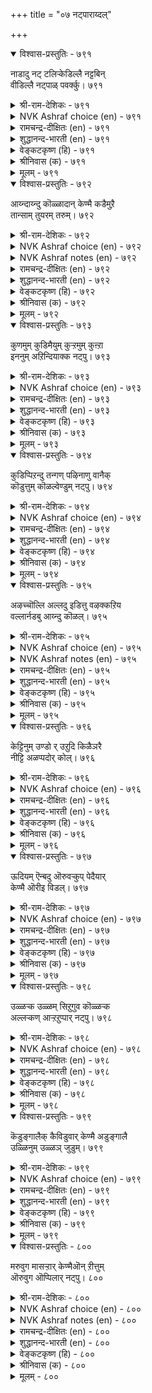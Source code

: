 +++
title = "०७ नट्पाराय्दल्"

+++


<details open><summary>विश्वास-प्रस्तुतिः - ७९१</summary>

नाडादु नट् टलिऱ्केडिल्लै नट्टबिन्  
वीडिल्लै नट्पाळ् पवर्क्कु।      ७९१
</details>

<details><summary>श्री-राम-देशिकः - ७९१</summary>

अधिकारः ८०. स्नेहपरीक्षा  
स्नेहे कृते पुनस्तस्य परित्यागो न युज्यते ।  
तस्मादनालोच्य मैत्रीकरणं जनयेत् व्यथाम् ॥ ७९१॥
</details>

<details><summary>NVK Ashraf choice (en) - ७९१</summary>

०७९१
Nothing worse than befriending one untried,
For friends once made should last forever.
(N.V.K. Ashraf), (Kasthuri Sreenivasan)
</details>

<details><summary>रामचन्द्र-दीक्षितः (en) - ७९१</summary>

791\. nāṭātu naṭṭaliṉ kēṭu illai; naṭṭapiṉ,  
vīṭu illai, naṭpu āḷpavarkku.

791\. Nothing causes greater harm than the indiscriminate choice of friends; for one cannot give up one’s chosen friends.  
</details>

<details><summary>शुद्धानन्द-भारती (en) - ७९१</summary>

1\. நாடாது நட்டலிற் கேடில்லை நட்டபின்  
வீடில்லை நட்பாள் பவர்க்கு.  
Than testless friendship nought is worse  
For contacts formed will scarcely cease.        791  
</details>

<details><summary>वेङ्कटकृष्ण (हि) - ७९१</summary>

791
जाँचे बिन मैत्री सदृश, हानि नहीं है अन्य ।  
मित्र बना तो छूट नहीं, जिसमें वह सौजन्य ॥
</details>

<details><summary>श्रीनिवास (क) - ७९१</summary>

791. परीक्षॆ माडदॆ (विचार माडदॆ) बॆळॆसिद स्नेहक्किन्त कॆट्टदु बेरिल्ल; स्नेहशीलरादवरिगॆ ऒम्म स्नेह गळिसिद नन्तर अदरिन्द बिडुगडॆयिल्ल.

</details>

<details><summary>मूलम् - ७९१</summary>

नाडादु नट् टलिऱ्केडिल्लै नट्टबिन्  
वीडिल्लै नट्पाळ् पवर्क्कु।      ७९१
</details>

<details open><summary>विश्वास-प्रस्तुतिः - ७९२</summary>

आय्न्दाय्न्दु कॊळ्ळादान् केण्मै कडैमुऱै  
तान्साम् तुयरम् तरुम्।       ७९२
</details>

<details><summary>श्री-राम-देशिकः - ७९२</summary>

असकृह्बहुधा चर्चामकृत्वा कृतमित्रता ।  
मरणान्तकरं दुःखमान्तं तस्मै प्रयच्छति ॥ ७९२॥
</details>

<details><summary>NVK Ashraf choice (en) - ७९२</summary>

०७९२
Friendship made without enquiries
Can cause lifetime trouble. *
(K.R. Srinivasa Iyengar)
</details>

<details><summary>NVK Ashraf notes (en) - ७९२</summary>

७९२. Short and crisp translation of this couplet [but not close to original]: "Make friends in haste and repent at leisure" – (P.S. Sundaram)
</details>

<details><summary>रामचन्द्र-दीक्षितः (en) - ७९२</summary>

792\. āyntu āyntu koḷḷātāṉ kēṇmai, kaṭaimuṟai,  
tāṉ cām tuyaram tarum.

792\. The friendship entered into without repeated tests causes grief till the end of one’s life.  
</details>

<details><summary>शुद्धानन्द-भारती (en) - ७९२</summary>

2\. ஆய்ந்தாய்ந்து கொள்ளாதான் கேண்மை கடைமுறை  
தான்சாந் துயரம் தரும்.  
Friendship made without frequent test  
Shall end in grief and death at last.        792  
</details>

<details><summary>वेङ्कटकृष्ण (हि) - ७९२</summary>

792
परख परख कर जो नहीं, किया गया सौहार्द ।  
मरण दिलाता अन्त में, यों, करता वह आर्त ॥
</details>

<details><summary>श्रीनिवास (क) - ७९२</summary>

792. हलवु बारि परीक्षिसि स्नेहवन्नु कैगॊळ्ळदवन गॆळॆतनद परिणामवॆन्दरॆ तानु सायुव तनक दुःखवन्नु अनुभविसुवुदु.

</details>

<details><summary>मूलम् - ७९२</summary>

आय्न्दाय्न्दु कॊळ्ळादान् केण्मै कडैमुऱै  
तान्साम् तुयरम् तरुम्।       ७९२
</details>

<details open><summary>विश्वास-प्रस्तुतिः - ७९३</summary>

कुणमुम् कुडिमैयुम् कुऱ्ऱमुम् कुऩ्ऱा  
इननुम् अऱिन्दियाक्क नट्पु।      ७९३
</details>

<details><summary>श्री-राम-देशिकः - ७९३</summary>

कुलीनत्वं गुणं दोषं बन्धुपालनशीलताम् ।  
विमृश्य सम्यक् ज्ञात्वाऽथ मैत्रीं केनचिदाचर ॥ ७९३॥
</details>

<details><summary>NVK Ashraf choice (en) - ७९३</summary>

०७९३
Make one a friend after knowing his nature,
Family, fellows and flaws.
(P.S. Sundaram)
</details>

<details><summary>रामचन्द्र-दीक्षितः (en) - ७९३</summary>

793\. kuṇaṉum, kuṭimaiyum, kuṟṟamum, kuṉṟā  
iṉaṉum, aṟintu yākka naṭpu.

793\. Make friends with one after knowing one’s character, ancestry, defects and one’s great associates.  
</details>

<details><summary>शुद्धानन्द-भारती (en) - ७९३</summary>

3\. குணனுங் குடிமையும் குற்றமுங் குன்றா  
வினனு மறிந்தியாக்க நட்பு.  
Temper, descent, defects and kins  
Trace well and take companions.        793  
</details>

<details><summary>वेङ्कटकृष्ण (हि) - ७९३</summary>

793
गुण को कुल को दोष को, जितने बन्धु अनल्प ।  
उन सब को भी परख कर, कर मैत्री का कल्प ॥
</details>

<details><summary>श्रीनिवास (क) - ७९३</summary>

793. ऒब्बन गुणवन्नू, कुलीनतॆयन्नू, गुणदोषगळन्नू, कुन्ददिरुव बन्धुगळ स्वभाववन्नु अरितु स्नेहवन्नु कैगॊळ्ळबेकु.

</details>

<details><summary>मूलम् - ७९३</summary>

कुणमुम् कुडिमैयुम् कुऱ्ऱमुम् कुऩ्ऱा  
इननुम् अऱिन्दियाक्क नट्पु।      ७९३
</details>

<details open><summary>विश्वास-प्रस्तुतिः - ७९४</summary>

कुडिप्पिऱन्दु तन्गण् पऴिनाणु वानैक्  
कॊडुत्तुम् कॊळल्वेण्डुम् नट्पु।       ७९४
</details>

<details><summary>श्री-राम-देशिकः - ७९४</summary>

कुले महति सम्भृतमपवादभयान्वितम् ।  
कुरु मित्रं वाञ्छितार्थप्रदानेनापि सर्वदा ॥ ७९४॥
</details>

<details><summary>NVK Ashraf choice (en) - ७९४</summary>

०७९४
A man of birth and scrupulous honour
Is worth seeking even at a price.
(P.S. Sundaram)
</details>

<details><summary>रामचन्द्र-दीक्षितः (en) - ७९४</summary>

794\. kuṭip piṟantu, taṉkaṇ paḻi nāṇuvāṉaik  
koṭuttum koḷal vēṇṭum, naṭpu.

794\. Even by paying a price secure the friendship of one of noble family who fears a blot on his character.  
</details>

<details><summary>शुद्धानन्द-भारती (en) - ७९४</summary>

4\. குடிப்பிறந்து தன்கட் பழிநாணு வானைக்  
கொடுத்துங் கொளல்வேண்டும் நட்பு.  
Take as good friend at any price  
The nobly born who shun disgrace.        794  
</details>

<details><summary>वेङ्कटकृष्ण (हि) - ७९४</summary>

794
जो लज्जित बदनाम से, रहते हैं कुलवान ।  
कर लो उनकी मित्रता, कर भी मूल्य-प्रदान ॥
</details>

<details><summary>श्रीनिवास (क) - ७९४</summary>

794. ऒळ्ळॆय कुलीननागिद्दु, तन्नन्नु कुरित बरुव निन्दॆगळिगॆ नाचुववन स्नेहवन्नु एनादरू प्रतिफल कॊट्टादरू कॊण्डुकॊळ्ळबेकु.

</details>

<details><summary>मूलम् - ७९४</summary>

कुडिप्पिऱन्दु तन्गण् पऴिनाणु वानैक्  
कॊडुत्तुम् कॊळल्वेण्डुम् नट्पु।       ७९४
</details>

<details open><summary>विश्वास-प्रस्तुतिः - ७९५</summary>

अऴच्चॊल्लि अल्लदु इडित्तु वऴक्कऱिय  
वल्लार्नडबु आय्न्दु कॊळल्।       ७९५
</details>

<details><summary>श्री-राम-देशिकः - ७९५</summary>

कटुवाक्यं प्रयुज्यापि दुर्मार्गाद् यो निवारयेत् ।  
लोकज्ञानवता तेन विमृश्य स्नेहमाचर ॥ ७९५॥
</details>

<details><summary>NVK Ashraf choice (en) - ७९५</summary>

०७९५
Seek a friend who will make you cry,
Rail and rate when you go astray.
(P.S. Sundaram)
</details>

<details><summary>NVK Ashraf notes (en) - ७९५</summary>

७९५. Compare with ७८४: "Friendship is not for merriment but for stern reproach when friends go astray" - (N.V.K. Ashraf)
</details>

<details><summary>रामचन्द्र-दीक्षितः (en) - ७९५</summary>

795\. aḻac colli, allatu iṭittu, vaḻakku aṟiya  
vallār naṭpu āyntu koḷal!.

795\. Make after proper test friendship with the wise who make you weep for a crime and chastise when you err.  
</details>

<details><summary>शुद्धानन्द-भारती (en) - ७९५</summary>

5\. அழச்சொல்லி யல்ல திடித்து வழக்கறிய  
வல்லார்நட் பாய்ந்து கொளல்.  
Who make you weep and chide wrong trends  
And lead you right are worthy friends.        795  
</details>

<details><summary>वेङ्कटकृष्ण (हि) - ७९५</summary>

795
झिड़की दे कर या रुला, समझावे व्यवहार ।  
ऐसे समर्थ को परख, मैत्री कर स्वीकार ॥
</details>

<details><summary>श्रीनिवास (क) - ७९५</summary>

795. लोकाचारवल्लद कॆलसवन्नु माडीदाग पश्चात्ताप पडुवन्तॆ निन्दिसि हेळुव, लोकद नडॆयन्नु अरियुवन्तॆ माडुव स्नेहवन्नु शोधिसि पडॆदुकॊळ्ळबेकु.

</details>

<details><summary>मूलम् - ७९५</summary>

अऴच्चॊल्लि अल्लदु इडित्तु वऴक्कऱिय  
वल्लार्नडबु आय्न्दु कॊळल्।       ७९५
</details>

<details open><summary>विश्वास-प्रस्तुतिः - ७९६</summary>

केट्टिनुम् उण्डो र् उऱुदि किळैञरै  
नीट्टि अळप्पदोर् कोल्।       ७९६
</details>

<details><summary>श्री-राम-देशिकः - ७९६</summary>

स्नेहतत्त्वं परिज्ञातुं खेदः स्यान्मानदण्डवत् ।  
तस्मात् दुःखस्य संप्राप्तिरपि क्षेमाय कल्पते ॥ ७९६॥
</details>

<details><summary>NVK Ashraf choice (en) - ७९६</summary>

०७९६
Is there any yardstick better than adversity,
To spread out and measure friends? *
(P.S. Sundaram)
</details>

<details><summary>रामचन्द्र-दीक्षितः (en) - ७९६</summary>

796\. kēṭṭiṉum uṇṭu, ōr uṟuti-kiḷaiñarai  
nīṭṭi aḷappatu ōr kōl.

796\. Adversity has its uses, for it is the touchstone that tries the genuine friend.  
</details>

<details><summary>शुद्धानन्द-भारती (en) - ७९६</summary>

6\. கேட்டினு முண்டோ ருறுதி கிளைஞரை  
நீட்டி யளப்பதோர் கோல்.  
Is there a test like misfortune  
A rod to measure out kinsmen?        796  
</details>

<details><summary>वेङ्कटकृष्ण (हि) - ७९६</summary>

796
होने पर भी विपद के, बड़ा लाभ है एक ।  
मित्र-खेत सब मापता, मान-दंड वह एक ॥
</details>

<details><summary>श्रीनिवास (क) - ७९६</summary>

796. केडिनल्लियू ऒन्दु ऒळ्ळॆय गुणवुण्टु; अदु गॆळॆयर गुण स्वभावगळन्नु हासि अळॆयुव तोरुगोलागुवुदु.

</details>

<details><summary>मूलम् - ७९६</summary>

केट्टिनुम् उण्डो र् उऱुदि किळैञरै  
नीट्टि अळप्पदोर् कोल्।       ७९६
</details>

<details open><summary>विश्वास-प्रस्तुतिः - ७९७</summary>

ऊदियम् ऎन्बदु ऒरुवऱ्कुप् पेदैयार्  
केण्मै ऒरीइ विडल्।       ७९७
</details>

<details><summary>श्री-राम-देशिकः - ७९७</summary>

प्रमादाद् बुद्धिहीनेन साकं स्नेहस्य सम्भवे ।  
ज्ञात्वा तस्य परित्यागात अन्यो लाभो न वर्तते ॥ ७९७॥
</details>

<details><summary>NVK Ashraf choice (en) - ७९७</summary>

०७९७
It is a gain by itself if one gets away
From the friendship of fools.
(C. Rajagopalachari)
</details>

<details><summary>रामचन्द्र-दीक्षितः (en) - ७९७</summary>

797\. ūtiyam eṉpatu oruvaṟkup pētaiyār  
kēṇmai orīi viṭal.

797\. One must regard it as a windfall if one is able to shake off unwise friends.  
</details>

<details><summary>शुद्धानन्द-भारती (en) - ७९७</summary>

7\. ஊதிய மென்ப தொருவற்குப் பேதையார்  
கேண்மை யொரீஇ விடல்.  
Keep off contacts with fools; that is  
The greatest gain so say the wise.        797  
</details>

<details><summary>वेङ्कटकृष्ण (हि) - ७९७</summary>

797
मूर्खों के सौहार्द से, बच कर तजना साफ़ ।  
इसको ही नर के लिये, कहा गया है लाभ ॥
</details>

<details><summary>श्रीनिवास (क) - ७९७</summary>

797. ऒब्बनिगॆ लाभदायकवाद विषयवॆन्दरॆ, मूर्खर गॆळॆतनवन्नु त्यजिसि दूरविरुवुदु.

</details>

<details><summary>मूलम् - ७९७</summary>

ऊदियम् ऎन्बदु ऒरुवऱ्कुप् पेदैयार्  
केण्मै ऒरीइ विडल्।       ७९७
</details>

<details open><summary>विश्वास-प्रस्तुतिः - ७९८</summary>

उळ्ळऱ्क उळ्ळम् सिऱुगुव कॊळ्ळऱ्क  
अल्लऱ्कण् आऱ्ऱऱुप्पार् नट्पु।       ७९८
</details>

<details><summary>श्री-राम-देशिकः - ७९८</summary>

उत्साहजनकात् कायोदन्यकार्ये विमुच्यताम् ।  
तथा मैत्री न कर्तव्या खेदे साह्यमकुर्वता ॥ ७९८॥
</details>

<details><summary>NVK Ashraf choice (en) - ७९८</summary>

०७९८
Dwell not in thoughts that dim your spirit
And befriend not those who desert in affliction. *
(Satguru Subramuniyaswami)
</details>

<details><summary>रामचन्द्र-दीक्षितः (en) - ७९८</summary>

798\. uḷḷaṟka, uḷḷam ciṟukuva! koḷḷaṟka,  
allaṟkaṇ āṟṟaṟuppār naṭpu!.

798\. Refrain from doing things which make your heart shrink. Likewise avoid friends who desert you in adversity.  
</details>

<details><summary>शुद्धानन्द-भारती (en) - ७९८</summary>

8\. உள்ளற்க வுள்ளஞ் சிறுகுவ கொள்ளற்க  
அல்லற்கண் ணாற்றறுப்பார் நட்பு.  
Off with thoughts that depress the heart  
Off with friends that in woe depart.        798  
</details>

<details><summary>वेङ्कटकृष्ण (हि) - ७९८</summary>

798
ऐसे कर्म न सोचिये, जिनसे घटे उमंग ।  
मित्र न हो जो दुख में, छोड़ जायगा संग ॥
</details>

<details><summary>श्रीनिवास (क) - ७९८</summary>

798. मनसन्नु अस्थिरगॊळ्ळुव आलोचनॆगळन्नु मनस्सिनल्लि नॆनॆयदिरबेकु; (अदे रीति) सङ्कटद समयदल्लि कैबिडुवन्थवर स्नेहवन्नु कैगॊळ्ळदिरबेकु.

</details>

<details><summary>मूलम् - ७९८</summary>

उळ्ळऱ्क उळ्ळम् सिऱुगुव कॊळ्ळऱ्क  
अल्लऱ्कण् आऱ्ऱऱुप्पार् नट्पु।       ७९८
</details>

<details open><summary>विश्वास-प्रस्तुतिः - ७९९</summary>

कॆडुङ्गालैक् कैविडुवार् केण्मै अडुङ्गालै  
उळ्ळिनुम् उळ्ळञ् जुडुम्।       ७९९
</details>

<details><summary>श्री-राम-देशिकः - ७९९</summary>

उपकारं विपत्कालेऽप्यकुर्वाणस्य मित्रता ।  
स्मृता मरणकालेऽपि निर्दहेच्चित्तमुग्रतः ॥ ७९९॥
</details>

<details><summary>NVK Ashraf choice (en) - ७९९</summary>

०७९९
The thought of friend's betrayal in need
Rankles even on the deathbed. *
(P.S. Sundaram)
</details>

<details><summary>रामचन्द्र-दीक्षितः (en) - ७९९</summary>

799\. keṭum kālaik kaiviṭuvār kēṇmai, aṭum kālai  
uḷḷiṉum, uḷḷam cuṭum.

799\. Friendship of those who fall off in adversity continues to rankle in your heart of hearts till your death.  
</details>

<details><summary>शुद्धानन्द-भारती (en) - ७९९</summary>

9\. கெடுங்காலைக் கைவிடுவார் கேண்மை யடுங்காலை  
யுள்ளினு முள்ளஞ் சுடும்.  
Friends who betray at ruin's brink  
Burn our mind ev'n at death to think.        799  
</details>

<details><summary>वेङ्कटकृष्ण (हि) - ७९९</summary>

799
विपद समय जो बन्धु जन, साथ छोड़ दें आप ।  
मरण समय भी वह स्मरण, दिल को देगा ताप ॥
</details>

<details><summary>श्रीनिवास (क) - ७९९</summary>

799. नावु कॆट्ट समयदल्लि कैबिडुववर कॆळॆयन्नु सावु नम्मन्नु सॆळॆदॊय्युव समयदल्लि नॆनॆदरू कूड मनस्सु सुडुवुदु.

</details>

<details><summary>मूलम् - ७९९</summary>

कॆडुङ्गालैक् कैविडुवार् केण्मै अडुङ्गालै  
उळ्ळिनुम् उळ्ळञ् जुडुम्।       ७९९
</details>

<details open><summary>विश्वास-प्रस्तुतिः - ८००</summary>

मरुवुग मासऱ्ऱार् केण्मैऒन् ऱीत्तुम्  
ऒरुवुग ऒप्पिलार् नट्पु।      ८००
</details>

<details><summary>श्री-राम-देशिकः - ८००</summary>

निर्दुष्टपुरुषैः साकं नूनं मैत्री विधीयताम् ।  
गुणहीननरस्नेहं दत्वाऽर्थं वा परित्यज ॥ ८००॥
</details>

<details><summary>NVK Ashraf choice (en) - ८००</summary>

०८००
Seek the friendship of the pure, and shake off
The worthless even at a price.
(P.S. Sundaram)
</details>

<details><summary>NVK Ashraf notes (en) - ८००</summary>

८००. Compare with ७९४ for similar ideas. Seek the worthy and shake off the worthless, even at a price.
</details>

<details><summary>रामचन्द्र-दीक्षितः (en) - ८००</summary>

800\. maruvuka, mācu aṟṟār kēṇmai! oṉṟu īttum  
oruvuka, oppu ilār naṭpu!.

800\. Count the friendship of the faultless and release yourself even at a price from friends not of approved conduct.  
</details>

<details><summary>शुद्धानन्द-भारती (en) - ८००</summary>

10\. மருவுக மாசற்றார் கேண்மையொன் றீந்தும்  
ஒருவுக வொப்பிலார் நட்பு.  
The blameless ones as friends embarace;  
Give something and give up the base.        800  
</details>

<details><summary>वेङ्कटकृष्ण (हि) - ८००</summary>

800
निर्मल चरित्रवान की, मैत्री लेना जोड़ ।  
कुछ दे सही अयोग्य की, मैत्री देना छोड़ ॥
</details>

<details><summary>श्रीनिवास (क) - ८००</summary>

800. निष्ठळङ्किगळ गॆळॆतनवन्नु अप्पि स्वीकरिसबेकु; लोकदॊन्दिगॆ ऒप्पिल्लदवर गॆळॆतनवन्नु प्रतिफल कॊट्टादरू कैबिडबेकु.
</details>

<details><summary>मूलम् - ८००</summary>

मरुवुग मासऱ्ऱार् केण्मैऒन् ऱीत्तुम्  
ऒरुवुग ऒप्पिलार् नट्पु।      ८००
</details>
